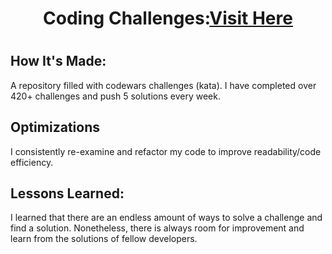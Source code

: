 <h1 align="center">Coding Challenges:<a target="_blank" href="https://www.codewars.com/users/wbarrios001/stats" >Visit Here</a><h1>



## How It's Made:
A repository filled with codewars challenges (kata). I have completed over 420+ challenges and push 5 solutions every week.


## Optimizations
I consistently re-examine and refactor my code to improve readability/code efficiency.


## Lessons Learned:
I learned that there are an endless amount of ways to solve a challenge and find a solution. Nonetheless, there is always room for improvement and learn from the solutions of fellow developers.
